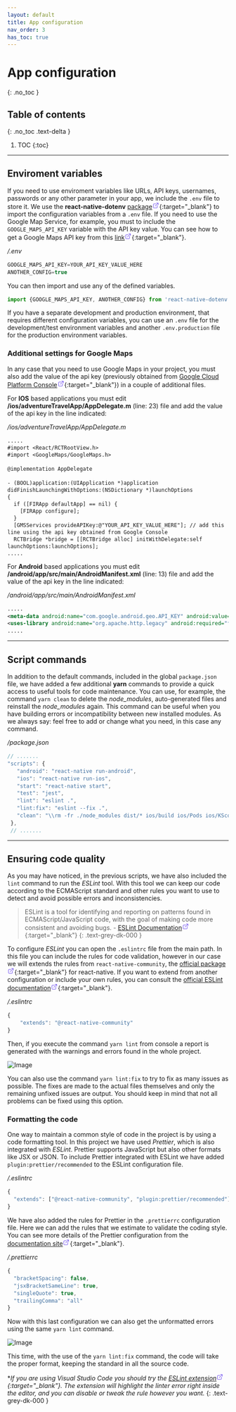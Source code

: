 ```yaml
---
layout: default
title: App configuration
nav_order: 3
has_toc: true
---
```

# App configuration
{: .no_toc }

## Table of contents
{: .no_toc .text-delta }

1. TOC
{:toc}

---
## Enviroment variables

If you need to use enviroment variables like URLs, API keys, usernames, passwords or any other parameter in your app, we include the `.env` file to store it. We use the **react-native-dotenv** [package![icon](/images/ext-link.png)](https://www.npmjs.com/package/react-native-dotenv){:target="_blank"} to import the configuration variables from a `.env` file. If you need to use the Google Map Service, for example, you must to include the `GOOGLE_MAPS_API_KEY` variable with the API key value. You can see how to get a Google Maps API key from this [link![icon](/images/ext-link.png)](https://developers.google.com/maps/documentation/embed/get-api-key){:target="_blank"}.

_/.env_
``` js
GOOGLE_MAPS_API_KEY=YOUR_API_KEY_VALUE_HERE
ANOTHER_CONFIG=true
```
You can then import and use any of the defined variables.
``` js
import {GOOGLE_MAPS_API_KEY, ANOTHER_CONFIG} from 'react-native-dotenv';
```
If you have a separate development and production environment, that requires different configuration variables, you can use an `.env` file for the development/test environment variables and another `.env.production` file for the production environment variables.

### Additional settings for Google Maps

In any case that you need to use Google Maps in your project, you must also add the value of the api key (previously obtained from [Google Cloud Platform Console![icon](/images/ext-link.png)](https://developers.google.com/maps/documentation/embed/get-api-key){:target="_blank"}) in a couple of additional files.

For **IOS** based applications you must edit **/ios/adventureTravelApp/AppDelegate.m** (line: 23) file and add the value of the api key in the line indicated:

_/ios/adventureTravelApp/AppDelegate.m_

``` objc
.....
#import <React/RCTRootView.h>
#import <GoogleMaps/GoogleMaps.h>

@implementation AppDelegate

- (BOOL)application:(UIApplication *)application didFinishLaunchingWithOptions:(NSDictionary *)launchOptions
{
  if ([FIRApp defaultApp] == nil) {
    [FIRApp configure];
  }
  [GMSServices provideAPIKey:@"YOUR_API_KEY_VALUE_HERE"]; // add this line using the api key obtained from Google Console
  RCTBridge *bridge = [[RCTBridge alloc] initWithDelegate:self launchOptions:launchOptions];
.....
```

For **Android** based applications you must edit **/android/app/src/main/AndroidManifest.xml** (line: 13) file and add the value of the api key in the line indicated:

_/android/app/src/main/AndroidManifest.xml_

``` xml
.....
<meta-data android:name="com.google.android.geo.API_KEY" android:value="YOUR_API_KEY_VALUE_HERE"/>
<uses-library android:name="org.apache.http.legacy" android:required="false"/>
.....
```

---
## Script commands

In addition to the default commands, included in the global `package.json` file, we have added a few additional **yarn** commands to provide a quick access to useful tools for code maintenance. You can use, for example, the command `yarn clean` to delete the *node_modules*, auto-generated files and reinstall the *node_modules* again. This command can be useful when you have building errors or incompatibility between new installed modules. As we always say: feel free to add or change what you need, in this case any command.

_/package.json_
 ```js
 // .......
 "scripts": {
    "android": "react-native run-android",
    "ios": "react-native run-ios",
    "start": "react-native start",
    "test": "jest",
    "lint": "eslint .",
    "lint:fix": "eslint --fix .",
    "clean": "\\rm -fr ./node_modules dist/* ios/build ios/Pods ios/KScoreApp.xcarchive android/build android/app/build public/js public/assets && yarn"
  },
  // .......
 ```

---
## Ensuring code quality

As you may have noticed, in the previous scripts, we have also included the `lint` command to run the *ESLint* tool. With this tool we can keep our code according to the ECMAScript standard and other rules you want to use to detect and avoid possible errors and inconsistencies.

> ESLint is a tool for identifying and reporting on patterns found in ECMAScript/JavaScript code, with the goal of making code more consistent and avoiding bugs. - [ESLint Documentation![icon](/images/ext-link.png)](https://eslint.org/docs/user-guide/getting-started){:target="_blank"}
{: .text-grey-dk-000 }

To configure *ESLint* you can open the `.eslintrc` file from the main path. In this file you can include the rules for code validation, however in our case we will extends the rules from `react-native-community`, the [official package![icon](/images/ext-link.png)](https://github.com/facebook/react-native/tree/master/packages/eslint-config-react-native-community#readme){:target="_blank"} for react-native. If you want to extend from another configuration or include your own rules, you can consult the [official ESLint documentation![icon](/images/ext-link.png)](https://eslint.org/docs/user-guide/getting-started){:target="_blank"}.

_/.eslintrc_
```js
{
    "extends": "@react-native-community"
}
```
Then, if you execute the command `yarn lint` from console a report is generated with the warnings and errors found in the whole project.

![Image](/images/eslint_terminal.png)

You can also use the command `yarn lint:fix` to try to fix as many issues as possible. The fixes are made to the actual files themselves and only the remaining unfixed issues are output. You should keep in mind that not all problems can be fixed using this option.

### Formatting the code

One way to maintain a common style of code in the project is by using a code formatting tool. In this project we have used *Prettier*, which is also integrated with *ESLint*. Prettier supports JavaScript but also other formats like JSX or JSON. To include Prettier integrated with ESLint we have added `plugin:prettier/recommended` to the ESLint configuration file.

_/.eslintrc_
```js
{
  "extends": ["@react-native-community", "plugin:prettier/recommended"]
}
```

We have also added the rules for Prettier in the `.prettierrc` configuration file. Here we can add the rules that we estimate to validate the coding style. You can see more details of the Prettier configuration from the [documentation site![icon](/images/ext-link.png)](https://prettier.io/docs/en/configuration.html){:target="_blank"}.

*/.prettierrc*
```js
{
  "bracketSpacing": false,
  "jsxBracketSameLine": true,
  "singleQuote": true,
  "trailingComma": "all"
}
```

Now with this last configuration we can also get the unformatted errors using the same `yarn lint` command.

![Image](/images/eslint_terminal1.png)

This time, with the use of the `yarn lint:fix` command, the code will take the proper format, keeping the standard in all the source code.

**If you are using Visual Studio Code you should try the [ESLint extension![icon](/images/ext-link.png)](https://marketplace.visualstudio.com/items?itemName=dbaeumer.vscode-eslint){:target="_blank"}. The extension will highlight the linter error right inside the editor, and you can disable or tweak the rule however you want.*
{: .text-grey-dk-000 }